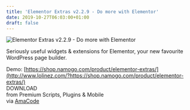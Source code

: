 ```yaml
---
title: 'Elementor Extras v2.2.9 - Do more with Elementor'
date: 2019-10-27T06:03:00+01:00
draft: false
---
```


![Elementor Extras v2.2.9 - Do more with Elementor](https://www.codelist.cc/uploads/posts/2018-02/1518324835_elementorextras.jpg "Elementor Extras v2.2.9 - Do more with Elementor")  
  
Seriously useful widgets & extensions for Elementor, your new favourite WordPress page builder.  
  
Demo: [https://shop.namogo.com/product/elementor-extras/](http://www.lolinez.com/?https://shop.namogo.com/product/elementor-extras/)  
DOWNLOAD  
from Premium Scripts, Plugins & Mobile  
via [AmaCode](https://amazcode.ooo)
